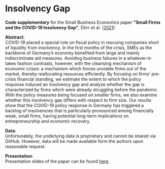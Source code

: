 # Insolvency Gap
**Code supplementary** for the Small Business Economics paper **"Small Firms and the COVID-19 Insolvency Gap"**, Dörr et al. ([2021](https://link.springer.com/article/10.1007/s11187-021-00514-4#citeas))

**Abstract**:<br/>
COVID-19 placed a special role on fiscal policy in rescuing companies short of liquidity from insolvency. In the first months of the crisis, SMEs as the backbone of Germany’s economy benefited from large and mainly indiscriminate aid measures. Avoiding business failures in a whatever-it-takes fashion contrasts, however, with the cleansing mechanism of economic crises: a mechanism which forces unviable firms out of the market, thereby reallocating resources efficiently. By focusing on firms’ pre-crisis financial standing, we estimate the extent to which the policy response induced an insolvency gap and analyze whether the gap is characterized by firms which were already struggling before the pandemic. With the policy measures being focused on smaller firms, we also examine whether this insolvency gap differs with respect to firm size. Our results show that the COVID-19 policy response in Germany has triggered a backlog of insolvencies that is particularly pronounced among financially weak, small firms, having potential long-term implications on entrepreneurship and economic recovery.

**Data**:<br/>
Unfortunately, the underlying data is proprietary and cannot be shared via GitHub. However, data will be made available form the authors upon reasonable request.

**Presentation**:<br/>
Presentation slides of the paper can be found [here](https://raw.githack.com/julienOlivier3/insolvencygap/main/Small_Firms_and_the_COVID-19_Insolvency_Gap.pdf).
